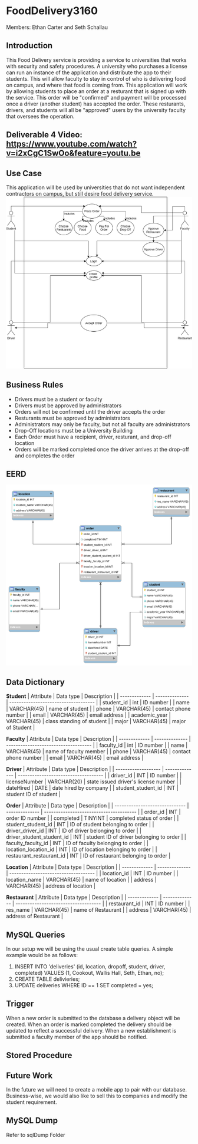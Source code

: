 # FoodDelivery3160
Members: Ethan Carter and Seth Schallau
## Introduction
This Food Delivery service is providing a service to universities that works with security and safety procedures. 
A university who purchases a license can run an instance of the application and distribute the app to their students. This will allow faculty to stay in control of who is delivering food on campus, and where that food is coming from. This application will work by allowing students to place an order at a resturant that is signed up with the service. This order will be "confirmed" and payment will be processed once a driver (another student) has accepted the order. These resturants, drivers, and students will all be "approved" users by the university faculty that oversees the operation.

## Deliverable 4 Video: https://www.youtube.com/watch?v=i2xCgC1SwOo&feature=youtu.be

## Use Case
This application will be used by universities that do not want independent contractors on campus, but still desire food delivery service.
![](images/useCase.png)
## Business Rules
* Drivers must be a student or faculty
* Drivers must be approved by administrators
* Orders will not be confirmed until the driver accepts the order
* Resturants must be approved by administrators
* Administrators may only be faculty, but not all faculty are administrators
* Drop-Off locations must be a University Building
* Each Order must have a recipient, driver, resturant, and drop-off location
* Orders will be marked completed once the driver arrives at the drop-off and completes the order


## EERD
![](images/finalEERD.png)

## Data Dictionary

**Student**
| Attribute     | Data type      | Description                          |
| ------------- | -------------- | ------------------------------------ |
| student_id    | int            | ID number                            |
| name          | VARCHAR(45)    | name of student                      |
| phone         | VARCHAR(45)    | contact phone number                 |
| email         | VARCHAR(45)    | email address                        |
| academic_year | VARCHAR(45)    | class standing of student            |
| major         | VARCHAR(45)    | major of Student                     |
                                                                          

**Faculty**
| Attribute     | Data type      | Description                          |
| ------------- | -------------- | ------------------------------------ |
| faculty_id    | int            | ID number                            |
| name          | VARCHAR(45)    | name of faculty member               |
| phone         | VARCHAR(45)    | contact phone number                 |
| email         | VARCHAR(45)    | email address                        |

**Driver**
| Attribute           | Data type      | Description                          |
| ------------------- | -------------- | ------------------------------------ |
| driver_id           | INT            | ID number                            |
| licenseNumber       | VARCHAR(20)    | state issued driver's license number |
| dateHired           | DATE           | date hired by company                |
| student_student_id  | INT            | student ID of student                |


**Order**
| Attribute                      | Data type      | Description                             |
| ------------------------------ | -------------- | --------------------------------------- |
| order_id                       | INT            | order ID number                         |
| completed                      | TINYINT        | completed status of order               |
| student_student_id             | INT            | ID of student belonging to order        |
| driver_driver_id               | INT            | ID of driver belonging to order         |
| driver_student_student_id      | INT            | student ID of driver belonging to order |
| faculty_faculty_id             | INT            | ID of faculty belonging to order        |
| location_location_id           | INT            | ID of location belonging to order       |
| restaurant_restaurant_id       | INT            | ID of restaurant belonging to order     |


**Location**
| Attribute     | Data type      | Description                          |
| ------------- | -------------- | ------------------------------------ |
| location_id   | INT            | ID number                            |
| location_name | VARCHAR(45)    | name of location                     |
| address       | VARCHAR(45)    | address of location                  |

**Restaurant**
| Attribute     | Data type      | Description                          |
| ------------- | -------------- | ------------------------------------ |
| restaurant_id | INT            | ID number                            |
| res_name      | VARCHAR(45)    | name of Restaurant                   |
| address       | VARCHAR(45)    | address of Restaurant                |
                                                                         

## MySQL Queries
In our setup we will be using the usual create table queries. A simple example would be as follows:
1. INSERT INTO 'deliveries' (id, location, dropoff, student, driver, completed) VALUES (1, Cookout, Wallis Hall, Seth, Ethan, no);
2. CREATE TABLE delivieries;
3. UPDATE deliveries WHERE ID == 1 SET completed = yes;

## Trigger
When a new order is submitted to the database a delivery object will be created. When an order is marked completed the delivery should be updated to reflect a successful delivery. When a new establishment is submitted a faculty member of the app should be notified. 

## Stored Procedure

## Future Work
In the future we will need to create a mobile app to pair with our database. Business-wise, we would also like to sell this to companies and modify the student requirement.

## MySQL Dump
Refer to sqlDump Folder
